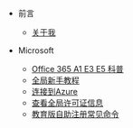 - 前言
    - [关于我](zh-cn/README.md)
    
- Microsoft
    - [Office 365 A1 E3 E5 科普](zh-cn/Microsoft/Microsoft365.md)
    - [全局新手教程](zh-cn/Microsoft/全局新手教程.md)
    - [连接到Azure](zh-cn/Microsoft/Azure.md)
    - [查看全局许可证信息](zh-cn/Microsoft/查看全局许可证信息.md)
    - [教育版自助注册常见命令](zh-cn/Microsoft/教育版自助注册常见命令.md)

